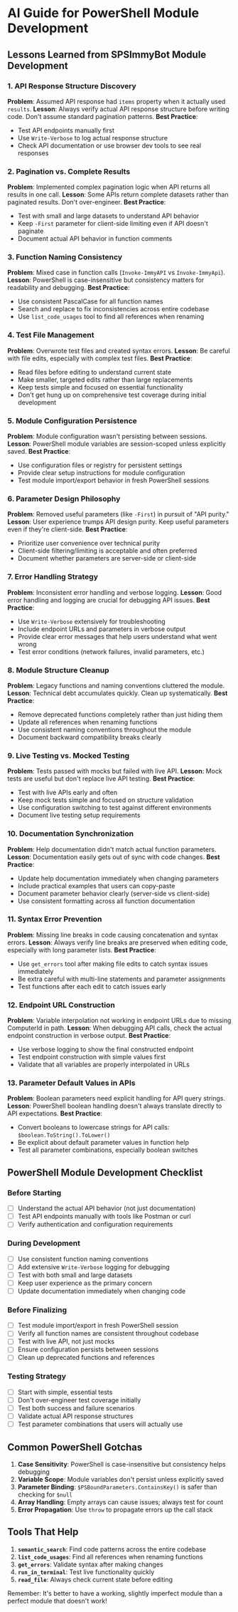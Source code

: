 # AI Guide for PowerShell Module Development

## Lessons Learned from SPSImmyBot Module Development

### 1. API Response Structure Discovery
**Problem**: Assumed API response had `items` property when it actually used `results`.
**Lesson**: Always verify actual API response structure before writing code. Don't assume standard pagination patterns.
**Best Practice**: 
- Test API endpoints manually first
- Use `Write-Verbose` to log actual response structure
- Check API documentation or use browser dev tools to see real responses

### 2. Pagination vs. Complete Results
**Problem**: Implemented complex pagination logic when API returns all results in one call.
**Lesson**: Some APIs return complete datasets rather than paginated results. Don't over-engineer.
**Best Practice**:
- Test with small and large datasets to understand API behavior
- Keep `-First` parameter for client-side limiting even if API doesn't paginate
- Document actual API behavior in function comments

### 3. Function Naming Consistency
**Problem**: Mixed case in function calls (`Invoke-ImmyAPI` vs `Invoke-ImmyApi`).
**Lesson**: PowerShell is case-insensitive but consistency matters for readability and debugging.
**Best Practice**:
- Use consistent PascalCase for all function names
- Search and replace to fix inconsistencies across entire codebase
- Use `list_code_usages` tool to find all references when renaming

### 4. Test File Management
**Problem**: Overwrote test files and created syntax errors.
**Lesson**: Be careful with file edits, especially with complex test files.
**Best Practice**:
- Read files before editing to understand current state
- Make smaller, targeted edits rather than large replacements
- Keep tests simple and focused on essential functionality
- Don't get hung up on comprehensive test coverage during initial development

### 5. Module Configuration Persistence
**Problem**: Module configuration wasn't persisting between sessions.
**Lesson**: PowerShell module variables are session-scoped unless explicitly saved.
**Best Practice**:
- Use configuration files or registry for persistent settings
- Provide clear setup instructions for module configuration
- Test module import/export behavior in fresh PowerShell sessions

### 6. Parameter Design Philosophy
**Problem**: Removed useful parameters (like `-First`) in pursuit of "API purity."
**Lesson**: User experience trumps API design purity. Keep useful parameters even if they're client-side.
**Best Practice**:
- Prioritize user convenience over technical purity
- Client-side filtering/limiting is acceptable and often preferred
- Document whether parameters are server-side or client-side

### 7. Error Handling Strategy
**Problem**: Inconsistent error handling and verbose logging.
**Lesson**: Good error handling and logging are crucial for debugging API issues.
**Best Practice**:
- Use `Write-Verbose` extensively for troubleshooting
- Include endpoint URLs and parameters in verbose output
- Provide clear error messages that help users understand what went wrong
- Test error conditions (network failures, invalid parameters, etc.)

### 8. Module Structure Cleanup
**Problem**: Legacy functions and naming conventions cluttered the module.
**Lesson**: Technical debt accumulates quickly. Clean up systematically.
**Best Practice**:
- Remove deprecated functions completely rather than just hiding them
- Update all references when renaming functions
- Use consistent naming conventions throughout the module
- Document backward compatibility breaks clearly

### 9. Live Testing vs. Mocked Testing
**Problem**: Tests passed with mocks but failed with live API.
**Lesson**: Mock tests are useful but don't replace live API testing.
**Best Practice**:
- Test with live APIs early and often
- Keep mock tests simple and focused on structure validation
- Use configuration switching to test against different environments
- Document live testing setup requirements

### 10. Documentation Synchronization
**Problem**: Help documentation didn't match actual function parameters.
**Lesson**: Documentation easily gets out of sync with code changes.
**Best Practice**:
- Update help documentation immediately when changing parameters
- Include practical examples that users can copy-paste
- Document parameter behavior clearly (server-side vs client-side)
- Use consistent formatting across all function documentation

### 11. Syntax Error Prevention
**Problem**: Missing line breaks in code causing concatenation and syntax errors.
**Lesson**: Always verify line breaks are preserved when editing code, especially with long parameter lists.
**Best Practice**:
- Use `get_errors` tool after making file edits to catch syntax issues immediately
- Be extra careful with multi-line statements and parameter assignments
- Test functions after each edit to catch issues early

### 12. Endpoint URL Construction
**Problem**: Variable interpolation not working in endpoint URLs due to missing ComputerId in path.
**Lesson**: When debugging API calls, check the actual endpoint construction in verbose output.
**Best Practice**:
- Use verbose logging to show the final constructed endpoint
- Test endpoint construction with simple values first
- Validate that all variables are properly interpolated in URLs

### 13. Parameter Default Values in APIs
**Problem**: Boolean parameters need explicit handling for API query strings.
**Lesson**: PowerShell boolean handling doesn't always translate directly to API expectations.
**Best Practice**:
- Convert booleans to lowercase strings for API calls: `$boolean.ToString().ToLower()`
- Be explicit about default parameter values in function help
- Test all parameter combinations, especially boolean switches

## PowerShell Module Development Checklist

### Before Starting
- [ ] Understand the actual API behavior (not just documentation)
- [ ] Test API endpoints manually with tools like Postman or curl
- [ ] Verify authentication and configuration requirements

### During Development
- [ ] Use consistent function naming conventions
- [ ] Add extensive `Write-Verbose` logging for debugging
- [ ] Test with both small and large datasets
- [ ] Keep user experience as the primary concern
- [ ] Update documentation immediately when changing code

### Before Finalizing
- [ ] Test module import/export in fresh PowerShell session
- [ ] Verify all function names are consistent throughout codebase
- [ ] Test with live API, not just mocks
- [ ] Ensure configuration persists between sessions
- [ ] Clean up deprecated functions and references

### Testing Strategy
- [ ] Start with simple, essential tests
- [ ] Don't over-engineer test coverage initially
- [ ] Test both success and failure scenarios
- [ ] Validate actual API response structures
- [ ] Test parameter combinations that users will actually use

## Common PowerShell Gotchas

1. **Case Sensitivity**: PowerShell is case-insensitive but consistency helps debugging
2. **Variable Scope**: Module variables don't persist unless explicitly saved
3. **Parameter Binding**: `$PSBoundParameters.ContainsKey()` is safer than checking for `$null`
4. **Array Handling**: Empty arrays can cause issues; always test for count
5. **Error Propagation**: Use `throw` to propagate errors up the call stack

## Tools That Help

1. **`semantic_search`**: Find code patterns across the entire codebase
2. **`list_code_usages`**: Find all references when renaming functions
3. **`get_errors`**: Validate syntax after making changes
4. **`run_in_terminal`**: Test live functionality quickly
5. **`read_file`**: Always check current state before editing

Remember: It's better to have a working, slightly imperfect module than a perfect module that doesn't work!

